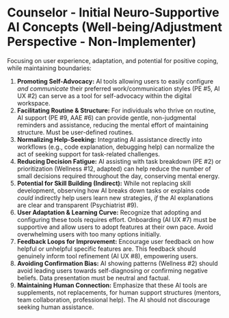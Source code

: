 # Counselor - Initial Neuro-Supportive AI Concepts (Well-being/Adjustment Perspective - Non-Implementer)

Focusing on user experience, adaptation, and potential for positive coping, while maintaining boundaries:

1.  **Promoting Self-Advocacy:** AI tools allowing users to easily configure *and communicate* their preferred work/communication styles (PE #5, AI UX #2) can serve as a tool for self-advocacy within the digital workspace.
2.  **Facilitating Routine & Structure:** For individuals who thrive on routine, AI support (PE #9, AAE #6) can provide gentle, non-judgmental reminders and assistance, reducing the mental effort of maintaining structure. Must be user-defined routines.
3.  **Normalizing Help-Seeking:** Integrating AI assistance directly into workflows (e.g., code explanation, debugging help) can normalize the act of seeking support for task-related challenges.
4.  **Reducing Decision Fatigue:** AI assisting with task breakdown (PE #2) or prioritization (Wellness #12, adapted) can help reduce the number of small decisions required throughout the day, conserving mental energy.
5.  **Potential for Skill Building (Indirect):** While not replacing skill development, observing how AI breaks down tasks or explains code *could* indirectly help users learn new strategies, *if* the AI explanations are clear and transparent (Psychiatrist #9).
6.  **User Adaptation & Learning Curve:** Recognize that adopting and configuring these tools requires effort. Onboarding (AI UX #7) must be supportive and allow users to adopt features at their own pace. Avoid overwhelming users with too many options initially.
7.  **Feedback Loops for Improvement:** Encourage user feedback on how helpful or unhelpful specific features are. This feedback should genuinely inform tool refinement (AI UX #8), empowering users.
8.  **Avoiding Confirmation Bias:** AI showing patterns (Wellness #2) should avoid leading users towards self-diagnosing or confirming negative beliefs. Data presentation must be neutral and factual.
9.  **Maintaining Human Connection:** Emphasize that these AI tools are supplements, not replacements, for human support structures (mentors, team collaboration, professional help). The AI should not discourage seeking human assistance. 